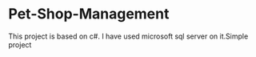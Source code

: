 # Pet-Shop-Management
This project is based on c#. I have used microsoft sql server on it.Simple project
